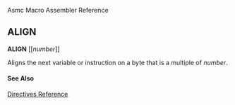 Asmc Macro Assembler Reference

## ALIGN

**ALIGN** [[_number_]]

Aligns the next variable or instruction on a byte that is a multiple of _number_.

#### See Also

[Directives Reference](readme.md)
